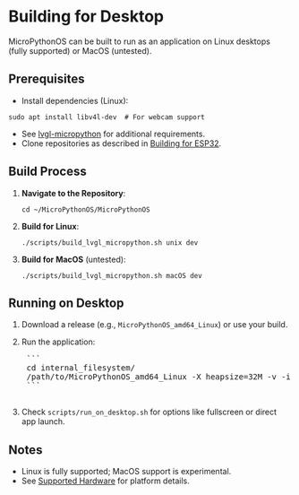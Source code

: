 # Building for Desktop

MicroPythonOS can be built to run as an application on Linux desktops (fully supported) or MacOS (untested).

## Prerequisites

- Install dependencies (Linux):
```
sudo apt install libv4l-dev  # For webcam support
```
- See [lvgl-micropython](https://github.com/MicroPythonOS/lvgl_micropython) for additional requirements.
- Clone repositories as described in [Building for ESP32](esp32.md).

## Build Process

1. **Navigate to the Repository**:

    ```
    cd ~/MicroPythonOS/MicroPythonOS
    ```

2. **Build for Linux**:

    ```
    ./scripts/build_lvgl_micropython.sh unix dev
    ```

3. **Build for MacOS** (untested):

    ```
    ./scripts/build_lvgl_micropython.sh macOS dev
    ```

## Running on Desktop

1. Download a release (e.g., `MicroPythonOS_amd64_Linux`) or use your build.
2. Run the application:

    <pre>
    ```
    cd internal_filesystem/
    /path/to/MicroPythonOS_amd64_Linux -X heapsize=32M -v -i -c "$(cat boot_unix.py main.py)"
    ```
    </pre>

3. Check `scripts/run_on_desktop.sh` for options like fullscreen or direct app launch.

## Notes

- Linux is fully supported; MacOS support is experimental.
- See [Supported Hardware](../getting-started/supported-hardware.md) for platform details.
